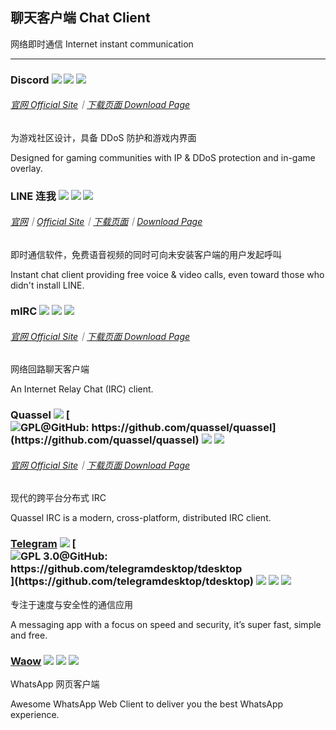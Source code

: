 ## 聊天客户端   Chat Client

网络即时通信   Internet instant communication

---

### Discord ![](/assets/图片2.png) ![](/assets/earth-globe.png) ![](/assets/multi_platform.png)

###### [官网 Official Site](https://discordapp.com/)｜[下载页面 Download Page](https://discordapp.com/download)

为游戏社区设计，具备 DDoS 防护和游戏内界面

Designed for gaming communities with IP & DDoS protection and in-game overlay.

### LINE 连我 ![](/assets/图片2.png) ![](/assets/earth-globe.png) ![](/assets/multi_platform.png)

###### [官网](https://line.me/zh-hans/)｜[Official Site](https://line.me/en/)｜[下载页面](https://line.me/zh-hans/download)｜[Download Page](https://line.me/en/download)

即时通信软件，免费语音视频的同时可向未安装客户端的用户发起呼叫

Instant chat client providing free voice & video calls, even toward those who didn't install LINE.

### mIRC ![](/assets/图片2.png) ![](/assets/earth-globe.png) ![](/assets/multi_platform.png)

###### [官网  Official Site](http://www.mirc.com/)｜[下载页面  Download Page](http://www.mirc.com/get.html)

网络回路聊天客户端

An Internet Relay Chat \(IRC\) client.

### Quassel ![](/assets/图片2.png) [![](/assets/open-source-icon.png "GPL@GitHub: https://github.com/quassel/quassel")](https://github.com/quassel/quassel) ![](/assets/earth-globe.png) ![](/assets/multi_platform.png)

###### [官网  Official Site](http://quassel-irc.org/)｜[下载页面  Download Page](http://quassel-irc.org/downloads)

现代的跨平台分布式 IRC

Quassel IRC is a modern, cross-platform, distributed IRC client.

### [Telegram](https://desktop.telegram.org/) ![](/assets/图片2.png) [![](/assets/open-source-icon.png "GPL 3.0@GitHub: https://github.com/telegramdesktop/tdesktop")](https://github.com/telegramdesktop/tdesktop) ![](/assets/earth-globe.png) ![](/assets/usb.png) ![](/assets/multi_platform.png)

专注于速度与安全性的通信应用

A messaging app with a focus on speed and security, it’s super fast, simple and free.

### [Waow](http://dedg3.com/wao/) ![](/assets/图片2.png) ![](/assets/earth-globe.png) ![](/assets/usb.png)

WhatsApp 网页客户端

Awesome WhatsApp Web Client to deliver you the best WhatsApp experience.

